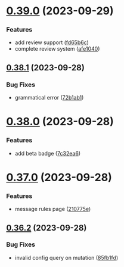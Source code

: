 # [0.39.0](https://github.com/onesoft-sudo/sudobot-dashboard/compare/v0.38.1...v0.39.0) (2023-09-29)


### Features

* add review support ([fd65b6c](https://github.com/onesoft-sudo/sudobot-dashboard/commit/fd65b6c3150d102ec12491b80b880e8ed7b481e7))
* complete review system ([afe1040](https://github.com/onesoft-sudo/sudobot-dashboard/commit/afe104086c38fa0b63cc1666223a941b528b29ea))



## [0.38.1](https://github.com/onesoft-sudo/sudobot-dashboard/compare/v0.38.0...v0.38.1) (2023-09-28)


### Bug Fixes

* grammatical error ([72b1ab1](https://github.com/onesoft-sudo/sudobot-dashboard/commit/72b1ab1ba414a5de49312410369d98f5d79e5155))



# [0.38.0](https://github.com/onesoft-sudo/sudobot-dashboard/compare/v0.37.0...v0.38.0) (2023-09-28)


### Features

* add beta badge ([7c32ea6](https://github.com/onesoft-sudo/sudobot-dashboard/commit/7c32ea62802b9b7dea3441cc729538ab740b6093))



# [0.37.0](https://github.com/onesoft-sudo/sudobot-dashboard/compare/v0.36.2...v0.37.0) (2023-09-28)


### Features

* message rules page ([210775e](https://github.com/onesoft-sudo/sudobot-dashboard/commit/210775e9c025e59bb0d3d4d4c35854870e7a3e96))



## [0.36.2](https://github.com/onesoft-sudo/sudobot-dashboard/compare/v0.36.1...v0.36.2) (2023-09-28)


### Bug Fixes

* invalid config query on mutation ([85fb1fd](https://github.com/onesoft-sudo/sudobot-dashboard/commit/85fb1fd3fe36e2deef97d5f8035aa23a825a39cd))



